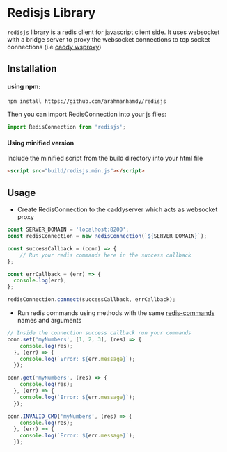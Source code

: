 # Redisjs Library

`redisjs` library is a redis client for javascript client side. It uses websocket with a bridge server to proxy the websocket connections to tcp socket connections (i.e [caddy wsproxy](https://github.com/arahmanhamdy/wsproxy))


## Installation

#### using npm:
```bash
npm install https://github.com/arahmanhamdy/redisjs
```

Then you can import RedisConnection into your js files:
```javascript
import RedisConnection from 'redisjs';
```

#### Using minified version
Include the minified script from the build directory into your html file
```html
<script src="build/redisjs.min.js"></script>
```

## Usage
* Create RedisConnection to the caddyserver which acts as websocket proxy

```javascript
const SERVER_DOMAIN = 'localhost:8200';
const redisConnection = new RedisConnection(`${SERVER_DOMAIN}`);

const successCallback = (conn) => {
    // Run your redis commands here in the success callback
};

const errCallback = (err) => {
  console.log(err);
};

redisConnection.connect(successCallback, errCallback);
```

* Run redis commands using methods with the same [redis-commands](https://redis.io/commands) names and arguments

```javascript
// Inside the connection success callback run your commands
conn.set('myNumbers', [1, 2, 3], (res) => {
    console.log(res);
  }, (err) => {
    console.log(`Error: ${err.message}`);
  });

conn.get('myNumbers', (res) => {
    console.log(res);
  }, (err) => {
    console.log(`Error: ${err.message}`);
  });

conn.INVALID_CMD('myNumbers', (res) => {
    console.log(res);
  }, (err) => {
    console.log(`Error: ${err.message}`);
  });
```
